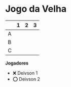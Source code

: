 # Jogo da Velha

|   | 1 | 2 | 3 |
|---|---|---|---|
| A |   |   |   |
| B |   |   |   |
| C |   |   |   |

**Jogadores**

- ❌ Deivson 1
- ⭕ Deivson 2